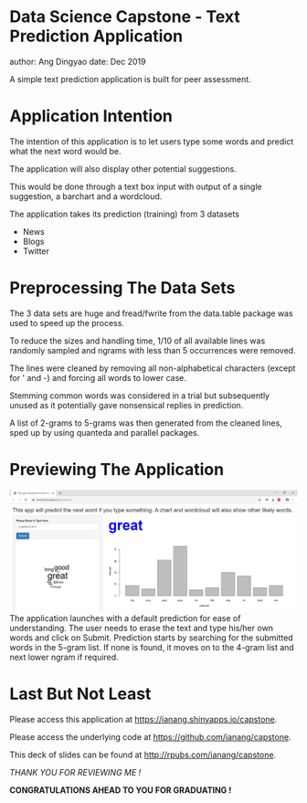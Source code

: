 Data Science Capstone - Text Prediction Application
======================================================
author: Ang Dingyao
date:   Dec 2019

A simple text prediction application is built for peer assessment.


Application Intention
======================================================

The intention of this application is to let users type some words
and predict what the next word would be.

The application will also display other potential suggestions.

This would be done through a text box input with output of a
single suggestion, a barchart and a wordcloud.

The application takes its prediction (training) from 3 datasets
- News
- Blogs
- Twitter


Preprocessing The Data Sets
======================================================

The 3 data sets are huge and fread/fwrite from the data.table
package was used to speed up the process.

To reduce the sizes and handling time, 1/10 of all
available lines was randomly sampled and ngrams with less than 5 occurrences were removed.

The lines were cleaned by removing all non-alphabetical characters (except for ' and -) and forcing all words to lower case.

Stemming common words was considered in a trial but subsequently unused as it potentially gave
nonsensical replies in prediction.

A list of 2-grams to 5-grams was then generated from the cleaned lines, sped up by using
quanteda and parallel packages.


Previewing The Application
======================================================

![meow](meow.png)
The application launches with a default prediction for ease of understanding.
The user needs to erase the text and type his/her own words and click on Submit.
Prediction starts by searching for the submitted words in the 5-gram list.
If none is found, it moves on to the 4-gram list and next lower ngram if required.


Last But Not Least
======================================================

Please access this application at https://ianang.shinyapps.io/capstone.

Please access the underlying code at https://github.com/ianang/capstone.

This deck of slides can be found at http://rpubs.com/ianang/capstone.

*THANK YOU FOR REVIEWING ME !*

**CONGRATULATIONS AHEAD TO YOU FOR GRADUATING !**
